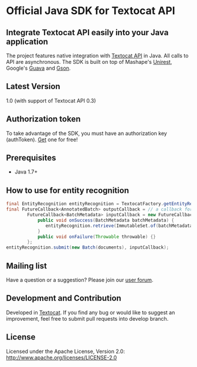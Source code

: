 Official Java SDK for Textocat API
==================================

Integrate Textocat API easily into your Java application
--------------------------------------------------------
The project features native integration with [Textocat API](http://docs.textocat.com) in Java. All calls to API are asynchronous. The SDK is built on top of Mashape's [Unirest](http://unirest.io), Google's [Guava](https://github.com/google/guava) and [Gson](https://github.com/google/gson).


Latest Version
--------------
1.0 (with support of Textocat API 0.3)

Authorization token
-------------------
To take advantage of the SDK, you must have an authorization key (authToken). [Get](http://textocat.com/#idSubscribe) one  for free!

Prerequisites
----------------------
* Java 1.7+

How to use for entity recognition
---------------------------------
```java
final EntityRecognition entityRecognition = TextocatFactory.getEntityRecognitionInstance("<YOUR_AUTH_TOKEN>");
final FutureCallback<AnnotatedBatch> outputCallback = // a callback for dealing with annotated documents ...
        FutureCallback<BatchMetadata> inputCallback = new FutureCallback<BatchMetadata>() {
            public void onSuccess(BatchMetadata batchMetadata) {
               entityRecognition.retrieve(ImmutableSet.of(batchMetadata), outputCallback);
            }
            public void onFailure(Throwable throwable) {}
        };
entityRecognition.submit(new Batch(documents), inputCallback);
```


Mailing list
------------

Have a question or a suggestion? Please join our [user forum](http://feedback.textocat.com).

Development and Contribution
----------------------------

Developed in [Textocat](https://github.com/textocat). If you find any bug or would like to suggest an improvement, feel free to submit pull requests into develop branch.


License
---------------------

Licensed under the Apache License, Version 2.0: http://www.apache.org/licenses/LICENSE-2.0
